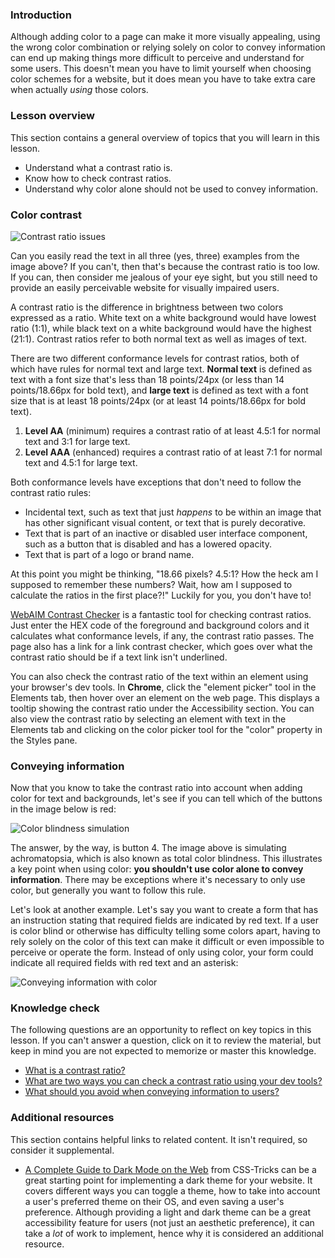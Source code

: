 ### Introduction

Although adding color to a page can make it more visually appealing, using the wrong color combination or relying solely on color to convey information can end up making things more difficult to perceive and understand for some users. This doesn't mean you have to limit yourself when choosing color schemes for a website, but it does mean you have to take extra care when actually *using* those colors.

### Lesson overview

This section contains a general overview of topics that you will learn in this lesson.

- Understand what a contrast ratio is.
- Know how to check contrast ratios.
- Understand why color alone should not be used to convey information.

### Color contrast

![Contrast ratio issues](https://user-images.githubusercontent.com/70952936/125673709-dd42bdf0-a4bc-4103-9a1b-e73e6c3bc85b.jpg)

Can you easily read the text in all three (yes, three) examples from the image above? If you can't, then that's because the contrast ratio is too low. If you can, then consider me jealous of your eye sight, but you still need to provide an easily perceivable website for visually impaired users.

A <span id='contrast-ratio'>contrast ratio</span> is the difference in brightness between two colors expressed as a ratio. White text on a white background would have lowest ratio (1:1), while black text on a white background would have the highest (21:1). Contrast ratios refer to both normal text as well as images of text.

There are two different conformance levels for contrast ratios, both of which have rules for normal text and large text. **Normal text** is defined as text with a font size that's less than 18 points/24px (or less than 14 points/18.66px for bold text), and **large text** is defined as text with a font size that is at least 18 points/24px (or at least 14 points/18.66px for bold text).

1. **Level AA** (minimum) requires a contrast ratio of at least 4.5:1 for normal text and 3:1 for large text.
1. **Level AAA** (enhanced) requires a contrast ratio of at least 7:1 for normal text and 4.5:1 for large text.

Both conformance levels have exceptions that don't need to follow the contrast ratio rules:

- Incidental text, such as text that just *happens* to be within an image that has other significant visual content, or text that is purely decorative.
- Text that is part of an inactive or disabled user interface component, such as a button that is disabled and has a lowered opacity.
- Text that is part of a logo or brand name.

At this point you might be thinking, "18.66 pixels? 4.5:1? How the heck am I supposed to remember these numbers? Wait, how am I supposed to calculate the ratios in the first place?!" Luckily for you, you don't have to!

[WebAIM Contrast Checker](https://webaim.org/resources/contrastchecker/) is a fantastic tool for checking contrast ratios. Just enter the HEX code of the foreground and background colors and it calculates what conformance levels, if any, the contrast ratio passes. The page also has a link for a link contrast checker, which goes over what the contrast ratio should be if a text link isn't underlined.

You can also check the contrast ratio of the text within an element using your <span id='dev-tools'>browser's dev tools</span>. In **Chrome**, click the "element picker" tool in the Elements tab, then hover over an element on the web page. This displays a tooltip showing the contrast ratio under the Accessibility section. You can also view the contrast ratio by selecting an element with text in the Elements tab and clicking on the color picker tool for the "color" property in the Styles pane.

### Conveying information

Now that you know to take the contrast ratio into account when adding color for text and backgrounds, let's see if you can tell which of the buttons in the image below is red:

![Color blindness simulation](https://user-images.githubusercontent.com/70952936/125673910-66b43803-3228-4920-98f8-80ac063ef344.jpg)

The answer, by the way, is button 4. The image above is simulating achromatopsia, which is also known as total color blindness. This illustrates a key point when using color: <span id='color-information'>**you shouldn't use color alone to convey information**.</span> There may be exceptions where it's necessary to only use color, but generally you want to follow this rule.

Let's look at another example. Let's say you want to create a form that has an instruction stating that required fields are indicated by red text. If a user is color blind or otherwise has difficulty telling some colors apart, having to rely solely on the color of this text can make it difficult or even impossible to perceive or operate the form. Instead of only using color, your form could indicate all required fields with red text and an asterisk:

![Conveying information with color](https://user-images.githubusercontent.com/70952936/125674026-9baafc58-2339-48f4-8b12-892375b87ad7.jpg)

### Knowledge check

The following questions are an opportunity to reflect on key topics in this lesson. If you can't answer a question, click on it to review the material, but keep in mind you are not expected to memorize or master this knowledge.

- [What is a contrast ratio?](#contrast-ratio)
- [What are two ways you can check a contrast ratio using your dev tools?](#dev-tools)
- [What should you avoid when conveying information to users?](#color-information)

### Additional resources

This section contains helpful links to related content. It isn't required, so consider it supplemental.

- [A Complete Guide to Dark Mode on the Web](https://css-tricks.com/a-complete-guide-to-dark-mode-on-the-web) from CSS-Tricks can be a great starting point for implementing a dark theme for your website. It covers different ways you can toggle a theme, how to take into account a user's preferred theme on their OS, and even saving a user's preference. Although providing a light and dark theme can be a great accessibility feature for users (not just an aesthetic preference), it can take a *lot* of work to implement, hence why it is considered an additional resource.
